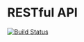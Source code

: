 # RESTful API

[![Build Status](https://www.travis-ci.org/SoftwareprojektGR4/Anwendungslogik.svg?branch=master)](https://www.travis-ci.org/SoftwareprojektGR4/Anwendungslogik)

